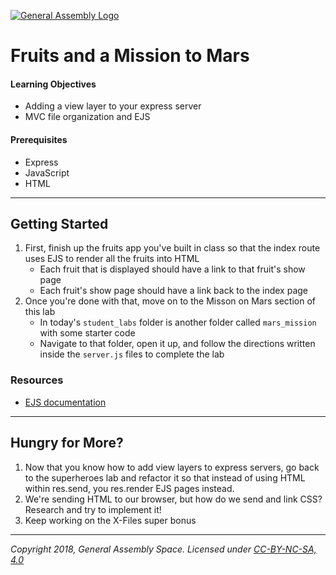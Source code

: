 [![General Assembly Logo](/ga_cog.png)](https://generalassemb.ly)

# Fruits and a Mission to Mars

#### Learning Objectives

- Adding a view layer to your express server 
- MVC file organization and EJS 

#### Prerequisites

- Express
- JavaScript
- HTML

---

## Getting Started

1. First, finish up the fruits app you've built in class so that the index route uses EJS to render all the fruits into HTML
    - Each fruit that is displayed should have a link to that fruit's show page
    - Each fruit's show page should have a link back to the index page
1. Once you're done with that, move on to the Misson on Mars section of this lab 
    - In today's `student_labs` folder is another folder called `mars_mission` with some starter code
    - Navigate to that folder, open it up, and follow the directions written inside the `server.js` files to complete the lab
    
### Resources

- [EJS documentation](http://ejs.co/)

---

## Hungry for More?

1. Now that you know how to add view layers to express servers, go back to the superheroes lab and refactor it so that instead of using HTML within res.send, you res.render EJS pages instead.  
1. We're sending HTML to our browser, but how do we send and link CSS? Research and try to implement it! 
1. Keep working on the X-Files super bonus 

---

*Copyright 2018, General Assembly Space. Licensed under [CC-BY-NC-SA, 4.0](https://creativecommons.org/licenses/by-nc-sa/4.0/)*
